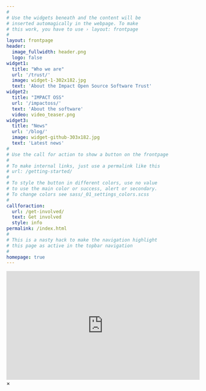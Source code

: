 ```yaml
---
#
# Use the widgets beneath and the content will be
# inserted automagically in the webpage. To make
# this work, you have to use › layout: frontpage
#
layout: frontpage
header:
  image_fullwidth: header.png
  logo: false
widget1:
  title: "Who we are"
  url: '/trust/'
  image: widget-1-302x182.jpg
  text: 'About the Impact Open Source Software Trust'
widget2:
  title: "IMPACT OSS"
  url: '/impactoss/'  
  text: 'About the software'
  video: video_teaser.png
widget3:
  title: "News"
  url: '/blog/'
  image: widget-github-303x182.jpg
  text: 'Latest news'
#
# Use the call for action to show a button on the frontpage
#
# To make internal links, just use a permalink like this
# url: /getting-started/
#
# To style the button in different colors, use no value
# to use the main color or success, alert or secondary.
# To change colors see sass/_01_settings_colors.scss
#
callforaction:
  url: /get-involved/
  text: Get involved
  style: info
permalink: /index.html
#
# This is a nasty hack to make the navigation highlight
# this page as active in the topbar navigation
#
homepage: true
---
```


<div id="videoModal" class="reveal-modal large" data-reveal="">
  <div style="padding:56.25% 0 0 0;position:relative;"><iframe src="https://player.vimeo.com/video/262605219?title=0&byline=0&portrait=0" style="position:absolute;top:0;left:0;width:100%;height:100%;" frameborder="0" webkitallowfullscreen mozallowfullscreen allowfullscreen></iframe></div><script src="https://player.vimeo.com/api/player.js"></script>
  <a class="close-reveal-modal">&#215;</a>
</div>
